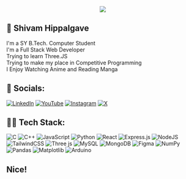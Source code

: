 <p align="center">
  <img src="https://64.media.tumblr.com/5f3a3c8cfbdd2f5fc4bdeb479dabaac0/bd0c281e5d9228f7-b3/s540x810/9d71b3fc414bf91001b992c4c43519b0e9561c65.gif">
</p>

## 🍁 Shivam Hippalgave
I'm a SY B.Tech. Computer Student <br>
I'm a Full Stack Web Developer<br>Trying to learn Three.JS <br>
Trying to make my place in Competitive Programming <br>
I Enjoy Watching Anime and Reading Manga


## 🍰 Socials:
[![LinkedIn](https://img.shields.io/badge/LinkedIn-%230077B5.svg?logo=linkedin&logoColor=white)](https://linkedin.com/in/shivamhippalgave) [![YouTube](https://img.shields.io/badge/YouTube-%23FF0000.svg?logo=YouTube&logoColor=white)](https://youtube.com/@KingShivamX) [![Instagram](https://img.shields.io/badge/Instagram-%23E4405F.svg?logo=Instagram&logoColor=white)](https://instagram.com/sivazx) [![X](https://img.shields.io/badge/X-black.svg?logo=X&logoColor=white)](https://x.com/KingShivamX)


## 🧑‍💻 Tech Stack:
![C](https://img.shields.io/badge/c-%2300599C.svg?style=for-the-badge&logo=c&logoColor=white) ![C++](https://img.shields.io/badge/c++-%2300599C.svg?style=for-the-badge&logo=c%2B%2B&logoColor=white) ![JavaScript](https://img.shields.io/badge/javascript-%23323330.svg?style=for-the-badge&logo=javascript&logoColor=%23F7DF1E) ![Python](https://img.shields.io/badge/python-3670A0?style=for-the-badge&logo=python&logoColor=ffdd54) ![React](https://img.shields.io/badge/react-%2320232a.svg?style=for-the-badge&logo=react&logoColor=%2361DAFB) ![Express.js](https://img.shields.io/badge/express.js-%23404d59.svg?style=for-the-badge&logo=express&logoColor=%2361DAFB) ![NodeJS](https://img.shields.io/badge/node.js-6DA55F?style=for-the-badge&logo=node.js&logoColor=white) ![TailwindCSS](https://img.shields.io/badge/tailwindcss-%2338B2AC.svg?style=for-the-badge&logo=tailwind-css&logoColor=white) ![Three js](https://img.shields.io/badge/threejs-black?style=for-the-badge&logo=three.js&logoColor=white) ![MySQL](https://img.shields.io/badge/mysql-4479A1.svg?style=for-the-badge&logo=mysql&logoColor=white) ![MongoDB](https://img.shields.io/badge/MongoDB-%234ea94b.svg?style=for-the-badge&logo=mongodb&logoColor=white) ![Figma](https://img.shields.io/badge/figma-%23F24E1E.svg?style=for-the-badge&logo=figma&logoColor=white) ![NumPy](https://img.shields.io/badge/numpy-%23013243.svg?style=for-the-badge&logo=numpy&logoColor=white) ![Pandas](https://img.shields.io/badge/pandas-%23150458.svg?style=for-the-badge&logo=pandas&logoColor=white) ![Matplotlib](https://img.shields.io/badge/Matplotlib-%23ffffff.svg?style=for-the-badge&logo=Matplotlib&logoColor=black) ![Arduino](https://img.shields.io/badge/-Arduino-00979D?style=for-the-badge&logo=Arduino&logoColor=white)

## Nice!
